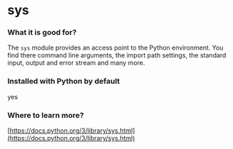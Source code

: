 
# sys

### What it is good for?

The `sys` module provides an access point to the Python environment. You find there command line arguments, the import path settings, the standard input, output and error stream and many more.

### Installed with Python by default

yes

### Where to learn more?

[https://docs.python.org/3/library/sys.html](https://docs.python.org/3/library/sys.html)
